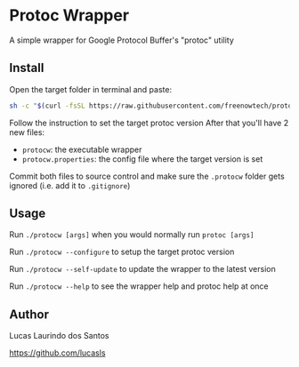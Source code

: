 
# Protoc Wrapper

A simple wrapper for Google Protocol Buffer's "protoc" utility

## Install

Open the target folder in terminal and paste:

```bash
sh -c "$(curl -fsSL https://raw.githubusercontent.com/freenowtech/protoc-wrapper/master/install.sh)"
```

Follow the instruction to set the target protoc version
After that you'll have 2 new files:
* `protocw`: the executable wrapper
* `protocw.properties`: the config file where the target version is set

Commit both files to source control and make sure the `.protocw` folder gets ignored (i.e. add it to `.gitignore`)

## Usage

Run `./protocw [args]` when you would normally run `protoc [args]` 

Run `./protocw --configure` to setup the target protoc version

Run `./protocw --self-update` to update the wrapper to the latest version

Run `./protocw --help` to see the wrapper help and protoc help at once

## Author  

Lucas Laurindo dos Santos

https://github.com/lucasls

